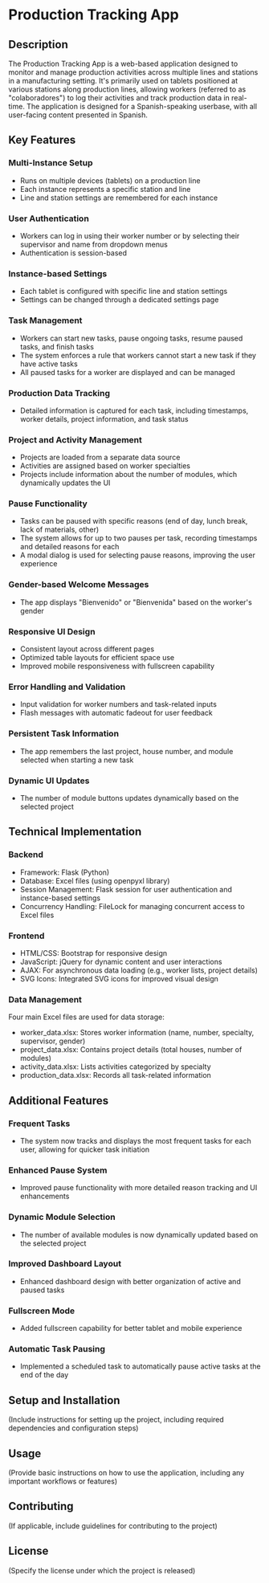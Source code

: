 # Production Tracking App

## Description
The Production Tracking App is a web-based application designed to monitor and manage production activities across multiple lines and stations in a manufacturing setting. It's primarily used on tablets positioned at various stations along production lines, allowing workers (referred to as "colaboradores") to log their activities and track production data in real-time. The application is designed for a Spanish-speaking userbase, with all user-facing content presented in Spanish.

## Key Features

### Multi-Instance Setup
- Runs on multiple devices (tablets) on a production line
- Each instance represents a specific station and line
- Line and station settings are remembered for each instance

### User Authentication
- Workers can log in using their worker number or by selecting their supervisor and name from dropdown menus
- Authentication is session-based

### Instance-based Settings
- Each tablet is configured with specific line and station settings
- Settings can be changed through a dedicated settings page

### Task Management
- Workers can start new tasks, pause ongoing tasks, resume paused tasks, and finish tasks
- The system enforces a rule that workers cannot start a new task if they have active tasks
- All paused tasks for a worker are displayed and can be managed

### Production Data Tracking
- Detailed information is captured for each task, including timestamps, worker details, project information, and task status

### Project and Activity Management
- Projects are loaded from a separate data source
- Activities are assigned based on worker specialties
- Projects include information about the number of modules, which dynamically updates the UI

### Pause Functionality
- Tasks can be paused with specific reasons (end of day, lunch break, lack of materials, other)
- The system allows for up to two pauses per task, recording timestamps and detailed reasons for each
- A modal dialog is used for selecting pause reasons, improving the user experience

### Gender-based Welcome Messages
- The app displays "Bienvenido" or "Bienvenida" based on the worker's gender

### Responsive UI Design
- Consistent layout across different pages
- Optimized table layouts for efficient space use
- Improved mobile responsiveness with fullscreen capability

### Error Handling and Validation
- Input validation for worker numbers and task-related inputs
- Flash messages with automatic fadeout for user feedback

### Persistent Task Information
- The app remembers the last project, house number, and module selected when starting a new task

### Dynamic UI Updates
- The number of module buttons updates dynamically based on the selected project

## Technical Implementation

### Backend
- Framework: Flask (Python)
- Database: Excel files (using openpyxl library)
- Session Management: Flask session for user authentication and instance-based settings
- Concurrency Handling: FileLock for managing concurrent access to Excel files

### Frontend
- HTML/CSS: Bootstrap for responsive design
- JavaScript: jQuery for dynamic content and user interactions
- AJAX: For asynchronous data loading (e.g., worker lists, project details)
- SVG Icons: Integrated SVG icons for improved visual design

### Data Management
Four main Excel files are used for data storage:
- worker_data.xlsx: Stores worker information (name, number, specialty, supervisor, gender)
- project_data.xlsx: Contains project details (total houses, number of modules)
- activity_data.xlsx: Lists activities categorized by specialty
- production_data.xlsx: Records all task-related information

## Additional Features

### Frequent Tasks
- The system now tracks and displays the most frequent tasks for each user, allowing for quicker task initiation

### Enhanced Pause System
- Improved pause functionality with more detailed reason tracking and UI enhancements

### Dynamic Module Selection
- The number of available modules is now dynamically updated based on the selected project

### Improved Dashboard Layout
- Enhanced dashboard design with better organization of active and paused tasks

### Fullscreen Mode
- Added fullscreen capability for better tablet and mobile experience

### Automatic Task Pausing
- Implemented a scheduled task to automatically pause active tasks at the end of the day

## Setup and Installation
(Include instructions for setting up the project, including required dependencies and configuration steps)

## Usage
(Provide basic instructions on how to use the application, including any important workflows or features)

## Contributing
(If applicable, include guidelines for contributing to the project)

## License
(Specify the license under which the project is released)
